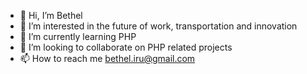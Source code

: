 - 👋 Hi, I’m Bethel
- 👀 I’m interested in the future of work, transportation and innovation
- 🌱 I’m currently learning PHP
- 💞️ I’m looking to collaborate on PHP related projects
- 📫 How to reach me bethel.iru@gmail.com

<!---
itz-bethel/itz-bethel is a ✨ special ✨ repository because its `README.md` (this file) appears on your GitHub profile.
You can click the Preview link to take a look at your changes.
--->
